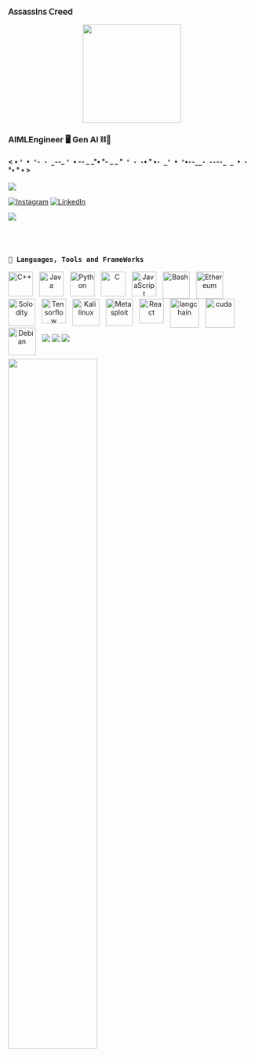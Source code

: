 ###  𝖠𝗌𝗌𝖺𝗌𝗌𝗂𝗇𝗌 𝖢𝗋𝖾𝖾𝖽 
<div align="center">

<p align="center"> <img src="https://user-images.githubusercontent.com/74038190/229223156-0cbdaba9-3128-4d8e-8719-b6b4cf741b67.gif" width="200"></p>

<p align="center"> 

</p>

</div>



### AIMLEngineer 🖥️ Gen AI ⛓️🔗
 
  
#### < • `° • °- - _-`-_  `° `• -- _ _°• °- _ _ °` ° - -`• ° •` - _° • ° `•`--__- --`-` -_ _ • - ` °• ° • >

<p align="right"> 
   
   ![](https://komarev.com/ghpvc/?username=sivakiran7&abbreviated=true) 
   </p>  
   
   [![Instagram](https://img.shields.io/badge/Instagram-%23E4405F.svg?logo=Instagram&logoColor=white)](https://instagram.com/https://www.instagram.com/sivakiran__7/?hl=en)
   [![LinkedIn](https://img.shields.io/badge/LinkedIn-%230077B5.svg?logo=linkedin&logoColor=white)](https://linkedin.com/in/https://www.linkedin.com/in/siva-kiran-5b097a276?utm_source=share&utm_campaign=share_via&utm_content=profile&utm_medium=android_app) 
   
   

<img src="https://github.com/Anmol-Baranwal/Cool-GIFs-For-GitHub/assets/74038190/d48893bd-0757-481c-8d7e-ba3e163feae7" />

<br></br>

<p align="center"> 
  
  ### **`🧰 Languages, Tools and FrameWorks`**
  
   </p>

   
<p align="center">
<img align="left" alt="C++" width="50px" style="padding-right:10px;" src="https://cdn.jsdelivr.net/gh/devicons/devicon@latest/icons/cplusplus/cplusplus-original.svg" />
<img align="left" alt="Java" width="50px" style="padding-right:10px;" src="https://cdn.jsdelivr.net/gh/devicons/devicon/icons/java/java-original.svg"/>
<img align="left" alt="Python" width="50px" style="padding-right:10px;" src="https://cdn.jsdelivr.net/gh/devicons/devicon@latest/icons/python/python-original.svg" />
<img align="left" alt="C" width="50px" style="padding-right:10px;" src="https://cdn.jsdelivr.net/gh/devicons/devicon@latest/icons/c/c-original.svg" />
<img align="left" alt="JavaScript" width="50px" style="padding-right:10px;" src="https://cdn.jsdelivr.net/gh/devicons/devicon@latest/icons/javascript/javascript-original.svg" />
<img align="left" alt="Bash" width="55px" style="padding-right:10px;" src="https://img.icons8.com/?size=100&id=8gWOBXY72Osj&format=png&color=000000" />
<img align="left" alt="Ethereum" width="55px" style="padding-right:10px;" src="https://img.icons8.com/?size=100&id=IhWBOFHtv6vx&format=png&color=000000" />
<img align="left" alt="Solodity" width="55px" style="padding-right:10px;"  src="https://img.icons8.com/?size=100&id=HOqGCOyHDbd4&format=png&color=000000" />
<img align="left" alt="Tensorflow" width="50px" style="padding-right:10px;" src="https://cdn.jsdelivr.net/gh/devicons/devicon@latest/icons/tensorflow/tensorflow-original.svg" />
<img align="left" alt="Kali linux" width="55px" style="padding-right:10px;" src="https://img.icons8.com/?size=100&id=101665&format=png&color=000000" />
 <img align="left" alt="Metasploit" width="55px" style="padding-right:10px;" src="https://img.icons8.com/?size=100&id=PW0ChfedZvTh&format=png&color=000000" />
<img align="left" alt="React" width="50px" style="padding-right:10px;" src="https://cdn.jsdelivr.net/gh/devicons/devicon/icons/react/react-original.svg" />
<img align="left" alt="langchain" width="59px" style="padding-right:10px;" src="https://registry.npmmirror.com/@lobehub/icons-static-png/latest/files/dark/langchain.png" />
<img align="left" alt="cuda" width="59px" style="padding-right:10px;" src="https://registry.npmmirror.com/@lobehub/icons-static-png/latest/files/dark/nvidia-color.png" />
<img align="left" alt="Debian" width="56px" style="padding-right:10px;" src="https://img.icons8.com/?size=100&id=17838&format=png&color=000000" />


          
</p></br>

<br></br>



<br><br>

<p align=right">

  
![](https://github-readme-stats.vercel.app/api?username=sivakiran7&theme=tokyonight&hide_border=false&include_all_commits=false&count_private=false)
![](https://github-readme-streak-stats.herokuapp.com/?user=sivakiran7&theme=tokyonight&hide_border=false)
![](https://github-readme-stats.vercel.app/api/top-langs/?username=sivakiran7&theme=tokyonight&hide_border=false&include_all_commits=false&count_private=false&layout=compact)

</p></br>

<img src="https://user-images.githubusercontent.com/74038190/212750155-3ceddfbd-19d3-40a3-87af-8d329c8323c4.gif" width="60%">




















